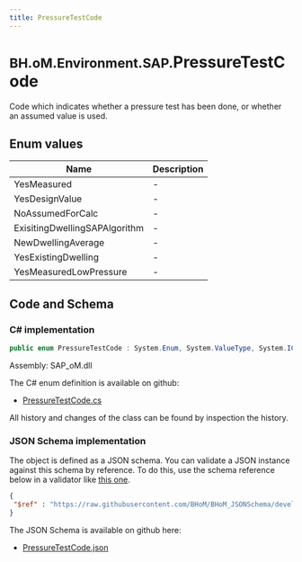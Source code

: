 ```yaml
---
title: PressureTestCode
---
```


# <small>BH.oM.Environment.SAP.</small>**PressureTestCode**

Code which indicates whether a pressure test has been done, or whether an assumed value is used.

## Enum values

| Name            | Description                                                    |
|-----------------|----------------------------------------------------------------|
| YesMeasured |  -  |
| YesDesignValue |  -  |
| NoAssumedForCalc |  -  |
| ExisitingDwellingSAPAlgorithm |  -  |
| NewDwellingAverage |  -  |
| YesExistingDwelling |  -  |
| YesMeasuredLowPressure |  -  |


## Code and Schema

### C# implementation

``` C# title="C#"
public enum PressureTestCode : System.Enum, System.ValueType, System.IComparable, System.ISpanFormattable, System.IFormattable, System.IConvertible
```

Assembly: SAP_oM.dll

The C# enum definition is available on github:

- [PressureTestCode.cs](https://github.com/BHoM/SAP_Toolkit/blob/develop/SAP_oM/Enums\PressureTestCode.cs)

All history and changes of the class can be found by inspection the history.
### JSON Schema implementation

The object is defined as a JSON schema. You can validate a JSON instance against this schema by reference. To do this, use the schema reference below in a validator like [this one](https://www.jsonschemavalidator.net/).

``` json title="JSON Schema"
{
 "$ref" : "https://raw.githubusercontent.com/BHoM/BHoM_JSONSchema/develop/SAP_oM/SAP/PressureTestCode.json"
}
```

The JSON Schema is available on github here:

- [PressureTestCode.json](https://github.com/BHoM/BHoM_JSONSchema/blob/develop/SAP_oM/SAP/PressureTestCode.json)
